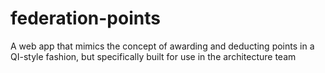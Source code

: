 # federation-points
A web app that mimics the concept of awarding and deducting points in a QI-style fashion, but specifically built for use in the architecture team

